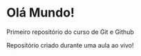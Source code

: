 # Olá Mundo!
 Primeiro repositório do curso de Git e Github
 
 Repositório criado durante uma aula ao vivo!
